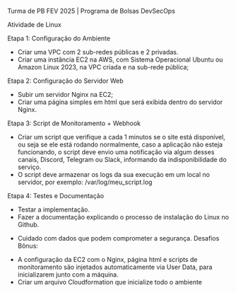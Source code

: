 Turma de PB FEV 2025 | Programa de Bolsas DevSecOps

Atividade de Linux

Etapa 1: Configuração do Ambiente
- Criar uma VPC com 2 sub-redes públicas e 2 privadas.
- Criar uma instância EC2 na AWS, com Sistema Operacional Ubuntu ou Amazon 
Linux 2023, na VPC criada e na sub-rede pública;

Etapa 2: Configuração do Servidor Web
- Subir um servidor Nginx na EC2;
- Criar uma página simples em html que será exibida dentro do servidor Nginx.

Etapa 3: Script de Monitoramento + Webhook
- Criar um script que verifique a cada 1 minutos se o site está disponível, ou seja se 
ele está rodando normalmente, caso a aplicação não esteja funcionando, o script 
deve envio uma notificação via algum desses canais, Discord, Telegram ou Slack, 
informando da indisponibilidade do serviço.
- O script deve armazenar os logs da sua execução em um local no servidor, por 
exemplo: /var/log/meu_script.log

Etapa 4: Testes e Documentação
- Testar a implementação.
- Fazer a documentação explicando o processo de instalação do Linux no Github.
* Cuidado com dados que podem comprometer a segurança.
Desafios Bônus:
- A configuração da EC2 com o Nginx, página html e scripts de monitoramento são 
injetados automaticamente via User Data, para inicializarem junto com a máquina.
- Criar um arquivo Cloudformation que inicialize todo o ambiente